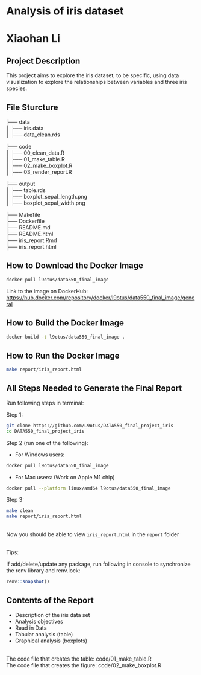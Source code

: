 # Analysis of iris dataset
# Xiaohan Li

## Project Description

This project aims to explore the iris dataset, to be specific, 
using data visualization to explore the relationships between variables and three iris species.


## File Sturcture

├── data \
│ ├── iris.data \
│ ├── data_clean.rds

├── code \
│ ├── 00_clean_data.R \
│ ├── 01_make_table.R \
│ ├── 02_make_boxplot.R \
│ ├── 03_render_report.R

├── output \
│ ├── table.rds \
│ ├── boxplot_sepal_length.png \
│ ├── boxplot_sepal_width.png

├── Makefile \
├── Dockerfile \
├── README.md \
├── README.html \
├── iris_report.Rmd \
├── iris_report.html




## How to Download the Docker Image
```bash
docker pull l9otus/data550_final_image
```

Link to the image on DockerHub: \
https://hub.docker.com/repository/docker/l9otus/data550_final_image/general


## How to Build the Docker Image
```bash
docker build -t l9otus/data550_final_image .
```

## How to Run the Docker Image
```bash
make report/iris_report.html
```


## All Steps Needed to Generate the Final Report
Run following steps in terminal:

Step 1:
```bash
git clone https://github.com/L9otus/DATA550_final_project_iris
cd DATA550_final_project_iris
```

Step 2 (run one of the following): 
 
 - For Windows users:
```bash
docker pull l9otus/data550_final_image
```

 - For Mac users: (Work on Apple M1 chip)
```bash
docker pull --platform linux/amd64 l9otus/data550_final_image
```

Step 3:
```bash
make clean
make report/iris_report.html
```

\
Now you should be able to view `iris_report.html` in the `report` folder

\
Tips:

If add/delete/update any package, run following in console to synchronize the renv library and renv.lock:
```r
renv::snapshot()
```



## Contents of the Report
 - Description of the iris data set
 - Analysis objectives
 - Read in Data
 - Tabular analysis (table)
 - Graphical analysis (boxplots)
 
 
 \
The code file that creates the table: code/01_make_table.R \
The code file that creates the figure: code/02_make_boxplot.R
